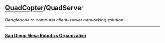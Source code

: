 ## [QuadCopter](/QuadCopter/)/QuadServer

*Beaglebone to computer client-server networking solution.*

- - -

#### [San Diego Mesa Robotics Organization](http://example.com/)